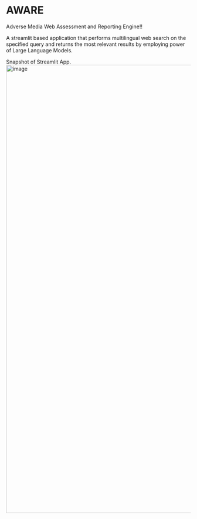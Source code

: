 # AWARE
Adverse Media Web Assessment and Reporting Engine!!

A streamlit based application that performs multilingual web search on the specified query and returns the most relevant results by employing power of Large Language Models.

Snapshot of Streamlit App. 
<img width="1220" alt="image" src="https://github.com/manibp/AWARE/assets/14993216/89c705f7-774a-4dba-ab84-5f0e9aa538ee">


